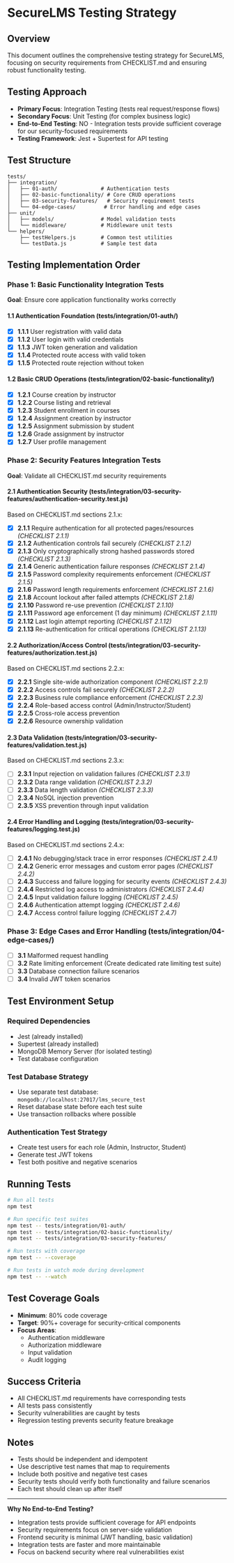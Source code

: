 # SecureLMS Testing Strategy

## Overview
This document outlines the comprehensive testing strategy for SecureLMS, focusing on security requirements from CHECKLIST.md and ensuring robust functionality testing.

## Testing Approach
- **Primary Focus**: Integration Testing (tests real request/response flows)
- **Secondary Focus**: Unit Testing (for complex business logic)
- **End-to-End Testing**: NO - Integration tests provide sufficient coverage for our security-focused requirements
- **Testing Framework**: Jest + Supertest for API testing

## Test Structure
```
tests/
├── integration/
│   ├── 01-auth/              # Authentication tests
│   ├── 02-basic-functionality/ # Core CRUD operations
│   ├── 03-security-features/   # Security requirement tests
│   └── 04-edge-cases/         # Error handling and edge cases
├── unit/
│   ├── models/               # Model validation tests
│   └── middleware/           # Middleware unit tests
└── helpers/
    ├── testHelpers.js        # Common test utilities
    └── testData.js           # Sample test data
```

## Testing Implementation Order

### Phase 1: Basic Functionality Integration Tests
**Goal**: Ensure core application functionality works correctly

#### 1.1 Authentication Foundation (tests/integration/01-auth/)
- [x] **1.1.1** User registration with valid data
- [x] **1.1.2** User login with valid credentials
- [x] **1.1.3** JWT token generation and validation
- [x] **1.1.4** Protected route access with valid token
- [x] **1.1.5** Protected route rejection without token

#### 1.2 Basic CRUD Operations (tests/integration/02-basic-functionality/)
- [x] **1.2.1** Course creation by instructor
- [x] **1.2.2** Course listing and retrieval
- [x] **1.2.3** Student enrollment in courses
- [x] **1.2.4** Assignment creation by instructor
- [x] **1.2.5** Assignment submission by student
- [x] **1.2.6** Grade assignment by instructor
- [x] **1.2.7** User profile management

### Phase 2: Security Features Integration Tests
**Goal**: Validate all CHECKLIST.md security requirements

#### 2.1 Authentication Security (tests/integration/03-security-features/authentication-security.test.js)
Based on CHECKLIST.md sections 2.1.x:

- [x] **2.1.1** Require authentication for all protected pages/resources *(CHECKLIST 2.1.1)*
- [x] **2.1.2** Authentication controls fail securely *(CHECKLIST 2.1.2)*
- [x] **2.1.3** Only cryptographically strong hashed passwords stored *(CHECKLIST 2.1.3)*
- [x] **2.1.4** Generic authentication failure responses *(CHECKLIST 2.1.4)*
- [x] **2.1.5** Password complexity requirements enforcement *(CHECKLIST 2.1.5)*
- [x] **2.1.6** Password length requirements enforcement *(CHECKLIST 2.1.6)*
- [x] **2.1.8** Account lockout after failed attempts *(CHECKLIST 2.1.8)*
- [x] **2.1.10** Password re-use prevention *(CHECKLIST 2.1.10)*
- [x] **2.1.11** Password age enforcement (1 day minimum) *(CHECKLIST 2.1.11)*
- [x] **2.1.12** Last login attempt reporting *(CHECKLIST 2.1.12)*
- [x] **2.1.13** Re-authentication for critical operations *(CHECKLIST 2.1.13)*

#### 2.2 Authorization/Access Control (tests/integration/03-security-features/authorization.test.js)
Based on CHECKLIST.md sections 2.2.x:

- [x] **2.2.1** Single site-wide authorization component *(CHECKLIST 2.2.1)*
- [x] **2.2.2** Access controls fail securely *(CHECKLIST 2.2.2)*
- [x] **2.2.3** Business rule compliance enforcement *(CHECKLIST 2.2.3)*
- [x] **2.2.4** Role-based access control (Admin/Instructor/Student)
- [x] **2.2.5** Cross-role access prevention
- [x] **2.2.6** Resource ownership validation

#### 2.3 Data Validation (tests/integration/03-security-features/validation.test.js)
Based on CHECKLIST.md sections 2.3.x:

- [ ] **2.3.1** Input rejection on validation failures *(CHECKLIST 2.3.1)*
- [ ] **2.3.2** Data range validation *(CHECKLIST 2.3.2)*
- [ ] **2.3.3** Data length validation *(CHECKLIST 2.3.3)*
- [ ] **2.3.4** NoSQL injection prevention
- [ ] **2.3.5** XSS prevention through input validation

#### 2.4 Error Handling and Logging (tests/integration/03-security-features/logging.test.js)
Based on CHECKLIST.md sections 2.4.x:

- [ ] **2.4.1** No debugging/stack trace in error responses *(CHECKLIST 2.4.1)*
- [ ] **2.4.2** Generic error messages and custom error pages *(CHECKLIST 2.4.2)*
- [ ] **2.4.3** Success and failure logging for security events *(CHECKLIST 2.4.3)*
- [ ] **2.4.4** Restricted log access to administrators *(CHECKLIST 2.4.4)*
- [ ] **2.4.5** Input validation failure logging *(CHECKLIST 2.4.5)*
- [ ] **2.4.6** Authentication attempt logging *(CHECKLIST 2.4.6)*
- [ ] **2.4.7** Access control failure logging *(CHECKLIST 2.4.7)*

### Phase 3: Edge Cases and Error Handling (tests/integration/04-edge-cases/)
- [ ] **3.1** Malformed request handling
- [ ] **3.2** Rate limiting enforcement (Create dedicated rate limiting test suite)
- [ ] **3.3** Database connection failure scenarios
- [ ] **3.4** Invalid JWT token scenarios

## Test Environment Setup

### Required Dependencies
- Jest (already installed)
- Supertest (already installed)
- MongoDB Memory Server (for isolated testing)
- Test database configuration

### Test Database Strategy
- Use separate test database: `mongodb://localhost:27017/lms_secure_test`
- Reset database state before each test suite
- Use transaction rollbacks where possible

### Authentication Test Strategy
- Create test users for each role (Admin, Instructor, Student)
- Generate test JWT tokens
- Test both positive and negative scenarios

## Running Tests

```bash
# Run all tests
npm test

# Run specific test suites
npm test -- tests/integration/01-auth/
npm test -- tests/integration/02-basic-functionality/
npm test -- tests/integration/03-security-features/

# Run tests with coverage
npm test -- --coverage

# Run tests in watch mode during development
npm test -- --watch
```

## Test Coverage Goals
- **Minimum**: 80% code coverage
- **Target**: 90%+ coverage for security-critical components
- **Focus Areas**: 
  - Authentication middleware
  - Authorization middleware
  - Input validation
  - Audit logging

## Success Criteria
- All CHECKLIST.md requirements have corresponding tests
- All tests pass consistently
- Security vulnerabilities are caught by tests
- Regression testing prevents security feature breakage

## Notes
- Tests should be independent and idempotent
- Use descriptive test names that map to requirements
- Include both positive and negative test cases
- Security tests should verify both functionality and failure scenarios
- Each test should clean up after itself

---

**Why No End-to-End Testing?**
- Integration tests provide sufficient coverage for API endpoints
- Security requirements focus on server-side validation
- Frontend security is minimal (JWT handling, basic validation)
- Integration tests are faster and more maintainable
- Focus on backend security where real vulnerabilities exist